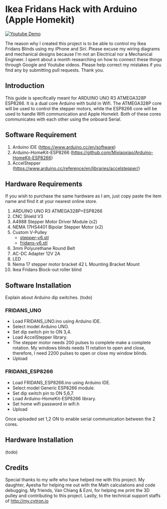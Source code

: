 # Ikea Fridans Hack with Arduino (Apple Homekit)

[![Youtube Demo](http://img.youtube.com/vi/kbCUUS7IowI/0.jpg)](http://www.youtube.com/watch?v=kbCUUS7IowI)

The reason why I created this project is to be able to control my Ikea Fridans Blinds using my iPhone and Siri. Please excuse my wiring diagrams and mechanical designs because I'm not an Electrical nor a Mechanical Engineer. I spent about a month researching on how to connect these things through Google and Youtube videos. Please help correct my mistakes if you find any by submitting pull requests. Thank you.

## Introduction
This guide is specifically meant for ARDUINO UNO R3 ATMEGA328P ESP8266. It is a dual core Arduino with build in Wifi. The ATMEGA328P core will be used to control the stepper motors, while the ESP8266 core will be used to handle Wifi communication and Apple Homekit. Both of these cores communicates with each other using the onboard Serial.

## Software Requirement
1. Arduino IDE (https://www.arduino.cc/en/software)
2. Arduino-HomeKit-ESP8266 (https://github.com/Mixiaoxiao/Arduino-HomeKit-ESP8266)
3. AccelStepper (https://www.arduino.cc/reference/en/libraries/accelstepper/)

## Hardware Requirements
If you wish to purchase the same hardware as I am, just copy paste the item name and find it at your nearest online store.
1. ARDUINO UNO R3 ATMEGA328P+ESP8266
2. CNC Shield V3
3. A4988 Stepper Motor Driver Module (x2)
4. NEMA 17HS4401 Bipolar Stepper Motor (x2)
5. Custom V-Pulley
    - [stepper-v6.stl](https://github.com/rohaizanr/arduino-fridans/tree/Main/3D)
    - [fridans-v6.stl](https://github.com/rohaizanr/arduino-fridans/tree/Main/3D)
6. 3mm Polyurethane Round Belt 
7. AC-DC Adapter 12V 2A
8. LED
9. Nema 17 stepper motor bracket 42 L Mounting Bracket Mount
10. Ikea Fridans Block-out roller blind
 
## Software Installation
Explain about Arduino dip switches. (todo) 

### FRIDANS_UNO
- Load FRIDANS_UNO.ino using Arduino IDE.
- Select model Arduino UNO.
- Set dip switch pin to ON 3,4.
- Load AccelStepper library.
- The stepper motor needs 200 pulses to complete make a complete rotation. My windows blinds needs 11 rotation to open and close, therefore, I need 2200 pulses to open or close my window blinds.
- Upload

### FRIDANS_ESP8266
- Load FRIDANS_ESP8266.ino using Arduino IDE.
- Select model Generic ESP8266 module.
- Set dip switch pin to ON 5,6,7.
- Load Arduino-HomeKit-ESP8266 library.
- Set home wifi password in wifi.h
- Upload

Once uploaded set 1,2 ON to enable serial communication between the 2 cores.

## Hardware Installation
(todo)

## Credits
Special thanks to my wife who have helped me with this project. My daughter, Ayesha for helping me out with the Math calculations and code debugging. My friends, Van Chiang & Ezni, for helping me print the 3D pulley and contributing to this project. Lastly, to the technical support staffs of http://my.cytron.io 
